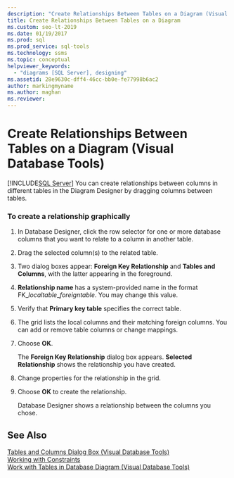 ```yaml
---
description: "Create Relationships Between Tables on a Diagram (Visual Database Tools)"
title: Create Relationships Between Tables on a Diagram
ms.custom: seo-lt-2019
ms.date: 01/19/2017
ms.prod: sql
ms.prod_service: sql-tools
ms.technology: ssms
ms.topic: conceptual
helpviewer_keywords: 
  - "diagrams [SQL Server], designing"
ms.assetid: 28e9630c-dff4-46cc-bb0e-fe77998b6ac2
author: markingmyname
ms.author: maghan
ms.reviewer: 
---
```

# Create Relationships Between Tables on a Diagram (Visual Database Tools)
[!INCLUDE[SQL Server](../../includes/applies-to-version/sqlserver.md)]
You can create relationships between columns in different tables in the Diagram Designer by dragging columns between tables.  
  
### To create a relationship graphically  
  
1.  In Database Designer, click the row selector for one or more database columns that you want to relate to a column in another table.  
  
2.  Drag the selected column(s) to the related table.  
  
3.  Two dialog boxes appear: **Foreign Key Relationship** and **Tables and Columns**, with the latter appearing in the foreground.  
  
4.  **Relationship name** has a system-provided name in the format FK_*localtable*\_*foreigntable*. You may change this value.  
  
5.  Verify that **Primary key table** specifies the correct table.  
  
6.  The grid lists the local columns and their matching foreign columns. You can add or remove table columns or change mappings.  
  
7.  Choose **OK**.  
  
    The **Foreign Key Relationship** dialog box appears. **Selected Relationship** shows the relationship you have created.  
  
8.  Change properties for the relationship in the grid.  
  
9. Choose **OK** to create the relationship.  
  
    Database Designer shows a relationship between the columns you chose.  
  
## See Also  
[Tables and Columns Dialog Box &#40;Visual Database Tools&#41;](../../ssms/visual-db-tools/tables-and-columns-dialog-box-visual-database-tools.md)  
[Working with Constraints](../../relational-databases/tables/unique-constraints-and-check-constraints.md)  
[Work with Tables in Database Diagram &#40;Visual Database Tools&#41;](../../ssms/visual-db-tools/work-with-tables-in-database-diagram-visual-database-tools.md)  
